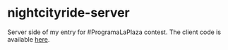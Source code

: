 nightcityride-server
====================

Server side of my entry for #ProgramaLaPlaza contest.
The client code is available <a href="http://programalaplaza.medialab-prado.es/#/editor/9c29710a-af27-4e8f-a14a-9099d41a50b0">here</a>.
